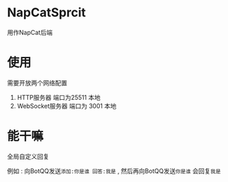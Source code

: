 # NapCatSprcit
 用作NapCat后端

# 使用

需要开放两个网络配置

1. HTTP服务器 端口为25511 本地
2. WebSocket服务器 端口为 3001 本地

# 能干嘛

全局自定义回复

例如 : 向BotQQ发送`添加:你是谁 回答:我是`  , 然后再向BotQQ发送`你是谁` 会回复`我是`
